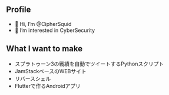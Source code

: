 ## Profile
- 👋 Hi, I’m @CipherSquid
- 👀 I’m interested in CyberSecurity


## What I want to make
- スプラトゥーン3の戦績を自動でツイートするPythonスクリプト
- JamStackベースのWEBサイト
- リバースシェル
- Flutterで作るAndroidアプリ


<!---
CipherSquid/CipherSquid is a ✨ special ✨ repository because its `README.md` (this file) appears on your GitHub profile.
You can click the Preview link to take a look at your changes.
--->
